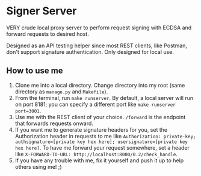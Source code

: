 # Signer Server
VERY crude local proxy server to perform request signing with ECDSA and forward requests to desired host.

Designed as an API testing helper since most REST clients, like Postman, don't support signature authentication. Only designed for local use.

## How to use me
1. Clone me into a local directory. Change directory into my root (same directory as `manage.py` and `Makefile`).
2. From the terminal, run `make runserver`. By default, a local server will run on port 8181; you can specify a different port like `make runserver port=3001`.
3. Use me with the REST client of your choice. `/forward` is the endpoint that forwards requests onward.
4. If you want me to generate signature headers for you, set the Authorization header in requests to me like `Authorization: private-key; authsignature=[private key hex here]; usersignature=[private key hex here]`. To have me forward your request somewhere, set a header like `X-FORWARD-TO-URL: http://localhost:8000/0.2/check_handle`.
5. If you have any trouble with me, fix it yourself and push it up to help others using me! ;)

